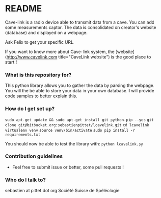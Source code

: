 # README #

Cave-link is a radio device able to transmit data from a cave. You can add some measurements captor.
The data is consolidated on creator's website (database) and displayed on a webpage.

Ask Felix to get your specific URL.

If you want to know more about Cave-link system, the [website](http://www.cavelink.com title="CaveLink website") is the good place to start !

### What is this repository for? ###

This python library allows you to gather the data by parsing the webpage. You will the be able to store your data in your own database.
I will provide code samples to better explain this.

### How do I get set up? ###

`sudo apt-get update && sudo apt-get install git python-pip --yes`
`git clone git@bitbucket.org:sebastienpittet/lcavelink.git`
`cd lcavelink`
`virtualenv venv`
`source venv/bin/activate`
`sudo pip install -r requirements.txt`

You should now be able to test the library with:
`python lcavelink.py`

### Contribution guidelines ###

* Feel free to submit issue or better, some pull requests !

### Who do I talk to? ###

sebastien at pittet dot org
Société Suisse de Spéléologie
